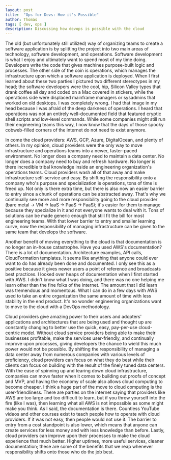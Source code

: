 ```yaml
---
layout: post
title:  "Ops for Devs: How it's Possible"
author: Thomas
tags: [ dev, ops ]
description: Discussing how devops is possible with the cloud
---
```


The old (but unfortunately still utilized) way of organizing teams to create a software application is by splitting the project into two main areas of technology, software development, and operations.
Software development is what I enjoy and ultimately want to spend most of my time doing.
Developers write the code that gives machines purpose-built logic and processes.
The other side of the coin is operations, which manages the infrastructure upon which a software application is deployed.
When I first learned about these two parties I pictured two different stereotypes in my head; the software developers were the cool, hip, Silicon Valley types that drank coffee all day and coded on a Mac covered in stickers, while the operations side were displaced mainframe managers or sysadmins that worked on old desktops.
I was completely wrong.
I had that image in my head because I was afraid of the deep darkness of operations.
I heard that operations was not an entirely well-documented field that featured cryptic shell scripts and low-level commands.
While some companies might still run their engineering teams this way, I now know that the days of those spooky cobweb-filled corners of the internet do not need to exist anymore.

In come the cloud providers: AWS, GCP, Azure, DigitalOcean, and plenty of others.
In my opinion, cloud providers were the only way to move infrastructure and operations teams into a newer, faster-paced environment.
No longer does a company need to maintain a data center.
No longer does a company need to buy and refresh hardware.
No longer is there incredible tribal knowledge inside an engineering organization's operations teams.
Cloud providers wash all of that away and make infrastructure self-service and easy.
By shifting the responsibility onto a company who's purpose and specialization is operations, tons of time is freed up.
Not only is there extra time, but there is also now an easier barrier to entry since a chunk of operations can be abstracted away.
That's why we continually see more and more responsibility going to the cloud provider (bare metal -> VM -> IaaS -> PaaS -> FaaS); it's easier for them to manage because they specialize in it and not everyone wants to deal with it.
Tons of solutions can be made generic enough that still fit the bill for most engineering teams.
With that lower barrier to entry and smaller learning curve, now the responsibility of managing infrastructure can be given to the same team that develops the software.

Another benefit of moving everything to the cloud is that documentation is no longer an in-house catastrophe.
Have you used AWS's documentation?
There is a lot of documentation.
Architecture examples, API calls, CloudFormation templates.
It seems like anything that anyone could ever want to do has already been done and documented.
I only see this as a positive because it gives newer users a point of reference and broadcasts best practices.
I looked over heaps of documentation when I first started with AWS.
I didn't know what I was doing, and there was no one helping me learn other than the fine folks of the internet.
The amount that I did learn was tremendous and momentous.
What I can do in a few days with AWS used to take an entire organization the same amount of time with less stability in the end product.
It's no wonder engineering organizations want to move to the cloud with a DevOps methodology.

Cloud providers give amazing power to their users and adopters' applications and architectures that are being used and thought up are constantly changing to better use the quick, easy, pay-per-use cloud-centric model.
Without cloud service providers being able to make their businesses profitable, make the services user-friendly, and continually improve upon processes, giving developers the chance to wield this much power would not be possible.
By shifting the responsibility of managing a data center away from numerous companies with various levels of proficiency, cloud providers can focus on what they do best while their clients can focus on building with the result of the finely tuned data centers.
With the ease of spinning up and tearing down cloud infrastructure, companies can move faster when it comes to building out proofs of concept and MVP, and having the economy of scale also allows cloud computing to become cheaper.
I think a huge part of the move to cloud computing is the user-friendliness.
There are parties on the internet saying that providers like AWS are too large and too difficult to learn, but if you throw yourself into the fire (like I was), then learning what all AWS is not impossible as some might make you think.
As I said, the documentation is there.
Countless YouTube videos and other courses exist to teach people how to operate with cloud providers.
If it was not easy, then people would not use it.
The barrier to entry from a cost standpoint is also lower, which means that anyone can create services for less money and with less knowledge than before.
Lastly, cloud providers can improve upon their processes to make the cloud experience that much better.
Higher uptimes, more useful services, cleaner documentation; these are some of the benefits that we reap whenever responsibility shifts onto those who do the job best.
